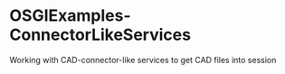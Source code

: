 # OSGIExamples-ConnectorLikeServices

Working with CAD-connector-like services to get CAD files into session
